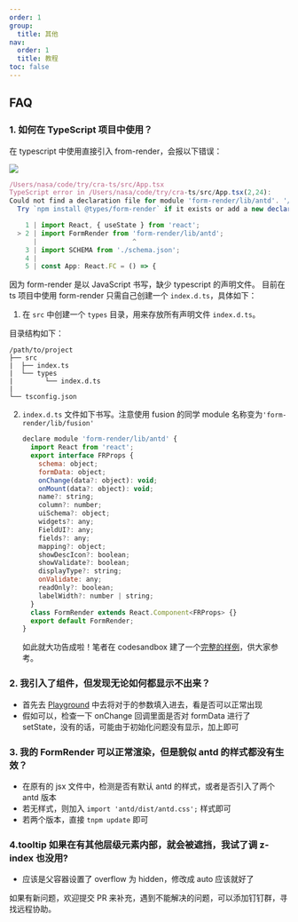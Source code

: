 ```yaml
---
order: 1
group:
  title: 其他
nav:
  order: 1
  title: 教程
toc: false
---
```


## FAQ

### 1. 如何在 TypeScript 项目中使用？

在 typescript 中使用直接引入 from-render，会报以下错误：

![](https://img.alicdn.com/tfs/TB14eJFrUT1gK0jSZFrXXcNCXXa-1003-202.png)

```js
/Users/nasa/code/try/cra-ts/src/App.tsx
TypeScript error in /Users/nasa/code/try/cra-ts/src/App.tsx(2,24):
Could not find a declaration file for module 'form-render/lib/antd'. '/Users/nasa/code/try/cra-ts/node_modules/form-render/lib/antd.js' implicitly has an 'any' type.
  Try `npm install @types/form-render` if it exists or add a new declaration (.d.ts) file containing `declare module 'form-render/lib/antd';`  TS7016

    1 | import React, { useState } from 'react';
  > 2 | import FormRender from 'form-render/lib/antd';
      |                        ^
    3 | import SCHEMA from './schema.json';
    4 |
    5 | const App: React.FC = () => {
```

因为 form-render 是以 JavaScript 书写，缺少 typescript 的声明文件。
目前在 ts 项目中使用 form-render 只需自己创建一个 `index.d.ts`，具体如下：

1. 在 `src` 中创建一个 `types` 目录，用来存放所有声明文件 `index.d.ts`。

目录结构如下：

```
/path/to/project
├── src
|  ├── index.ts
|  └── types
|        └── index.d.ts
|
└── tsconfig.json
```

2. `index.d.ts` 文件如下书写。注意使用 fusion 的同学 module 名称变为`'form-render/lib/fusion'`

   ```js
   declare module 'form-render/lib/antd' {
     import React from 'react';
     export interface FRProps {
       schema: object;
       formData: object;
       onChange(data?: object): void;
       onMount(data?: object): void;
       name?: string;
       column?: number;
       uiSchema?: object;
       widgets?: any;
       FieldUI?: any;
       fields?: any;
       mapping?: object;
       showDescIcon?: boolean;
       showValidate?: boolean;
       displayType?: string;
       onValidate: any;
       readOnly?: boolean;
       labelWidth?: number | string;
     }
     class FormRender extends React.Component<FRProps> {}
     export default FormRender;
   }
   ```

   如此就大功告成啦！笔者在 codesandbox 建了一个[完整的样例](https://codesandbox.io/s/zaitypescriptxiashiyongform-render-f309f)，供大家参考。

### 2. 我引入了组件，但发现无论如何都显示不出来？

- 首先去 <a href="https://alibaba.github.io/form-render/docs/demo/index.html" target="_blank">Playground</a> 中去将对于的参数填入进去，看是否可以正常出现
- 假如可以，检查一下 onChange 回调里面是否对 formData 进行了 setState，没有的话，可能由于初始化问题没有显示，加上即可

### 3. 我的 FormRender 可以正常渲染，但是貌似 antd 的样式都没有生效？

- 在原有的 jsx 文件中，检测是否有默认 antd 的样式，或者是否引入了两个 antd 版本
- 若无样式，则加入 `import 'antd/dist/antd.css';` 样式即可
- 若两个版本，直接 `tnpm update` 即可

### 4.tooltip 如果在有其他层级元素内部，就会被遮挡，我试了调 z-index 也没用?

- 应该是父容器设置了 overflow 为 hidden，修改成 auto 应该就好了

如果有新问题，欢迎提交 PR 来补充，遇到不能解决的问题，可以添加钉钉群，寻找远程协助。
